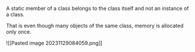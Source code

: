 A static member of a class belongs to the class itself and not an instance of a class.

That is even though many objects of the same class, memory is allocated only once.

![[Pasted image 20231129084059.png]]